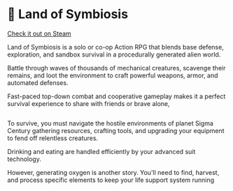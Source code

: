 # 👾 Land of Symbiosis

[Check it out on Steam](https://store.steampowered.com/app/2874540/Land_of_Symbiosis/)

Land of Symbiosis is a solo or co-op Action RPG that blends base defense, exploration, and sandbox survival in a procedurally generated alien world.

Battle through waves of thousands of mechanical creatures, scavenge their remains, and loot the environment to craft powerful weapons, armor, and automated defenses.

Fast-paced top-down combat and cooperative gameplay makes it a perfect survival experience to share with friends or brave alone,

<figure><img src="../.gitbook/assets/New_Release.gif" alt=""><figcaption></figcaption></figure>

To survive, you must navigate the hostile environments of planet Sigma Century gathering resources, crafting tools, and upgrading your equipment to fend off relentless creatures.

Drinking and eating are handled efficiently by your advanced suit technology.

However, generating oxygen is another story. You'll need to find, harvest, and process specific elements to keep your life support system running

<figure><img src="../.gitbook/assets/New_base_defense.gif" alt=""><figcaption></figcaption></figure>

